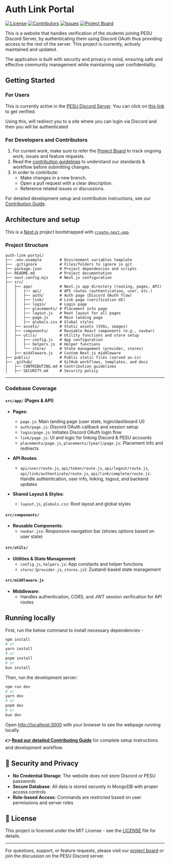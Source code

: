 # Auth Link Portal

[![License](https://img.shields.io/github/license/pesu-dev/auth-link-portal)](https://github.com/pesu-dev/auth-link-portal/blob/main/LICENSE)
[![Contributors](https://img.shields.io/github/contributors/pesu-dev/auth-link-portal)](https://github.com/pesu-dev/auth-link-portal/graphs/contributors)
[![Issues](https://img.shields.io/github/issues/pesu-dev/auth-link-portal)](https://github.com/pesu-dev/auth-link-portal/issues)
[![Project Board](https://img.shields.io/badge/project-board-blue)](https://github.com/orgs/pesu-dev/projects/4)

This is a website that handles verification of the students joining PESU Discord Server, by authenticating them using Discord OAuth thus providing access to the rest of the server. This project is currently, actively maintained and updated.

The application is built with security and privacy in mind, ensuring safe and effective community management while maintaining user confidentiality.


## Getting Started

### For Users

This is currently active in the [PESU Discord Server](https://discord.gg/eZ3uFs2). You can click on [this link](https://pesudiscord.netlify.app/link) to get verified.

Using this, will redirect you to a site where you can login via Discord and then you will be authenticated

### For Developers and Contributors

1. For current work, make sure to refer the [Project Board](https://github.com/orgs/pesu-dev/projects/4) to track ongoing work, issues and feature requests.
2. Read the [contribution guidelines](.github/CONTRIBUTING.md) to understand our standards & workflow before submitting changes.
3. In order to contribute:
   - Make changes in a new branch.
   - Open a pull request with a clear description.
   - Reference related issues or discussions.

For detailed development setup and contribution instructions, see our [Contribution Guide](.github/CONTRIBUTING.md).

## Architecture and setup


This is a [Next.js](https://nextjs.org) project bootstrapped with [`create-next-app`](https://github.com/vercel/next.js/tree/canary/packages/create-next-app).

### Project Structure

```
auth-link-portal/
├── .env.example        # Environment variables template
├── .gitignore          # Files/folders to ignore in git
├── package.json        # Project dependencies and scripts
├── README.md           # Project documentation
├── next.config.mjs     # Next.js configuration
├── src/
│   ├── app/            # Next.js app directory (routing, pages, API)
│   │   ├── api/        # API routes (authentication, user, etc.)
│   │   ├── auth/       # Auth page (Discord OAuth flow)
│   │   ├── link/       # Link page (verification UI)
│   │   ├── login/      # Login page
│   │   ├── placements/ # Placement info page
│   │   ├── layout.js   # Root layout for all pages
│   │   ├── page.js     # Main landing page
│   │   ├── globals.css # Global styles
│   ├── assets/         # Static assets (SVGs, images)
│   ├── components/     # Reusable React components (e.g., navbar)
│   ├── utils/          # Utility functions and store setup
│   │   ├── config.js   # App configuration
│   │   ├── helpers.js  # Helper functions
│   │   └── store/      # State management (provider, stores)
│   ├── middleware.js   # Custom Next.js middleware
├── public/             # Public static files (served as-is)
├── .github/            # GitHub workflows, templates, and docs
│   ├── CONTRIBUTING.md # Contribution guidelines
│   ├── SECURITY.md     # Security policy
```

---

### Codebase Coverage

#### `src/app/` (Pages & API)

- **Pages**:
  - `page.js`: Main landing page (user state, login/dashboard UI)
  - `auth/page.js`: Discord OAuth callback and session setup
  - `login/page.js`: Initiates Discord OAuth login flow
  - `link/page.js`: UI and logic for linking Discord & PESU accounts
  - `placements/page.js`, `placements/[year]/page.js`: Placement info and redirects

- **API Routes**:
  - `api/user/route.js`, `api/token/route.js`, `api/logout/route.js`, `api/link/authenticate/route.js`, `api/link/complete/route.js`:
    Handle authentication, user info, linking, logout, and backend updates

- **Shared Layout & Styles**:
  - `layout.js`, `globals.css`: Root layout and global styles

#### `src/components/`

- **Reusable Components**:
  - `navbar.jsx`: Responsive navigation bar (shows options based on user state)

#### `src/utils/`

- **Utilities & State Management**:
  - `config.js`, `helpers.js`: App constants and helper functions
  - `store/` (`provider.js`, `stores.js`): Zustand-based state management

#### `src/middleware.js`

- **Middleware**:
  - Handles authentication, CORS, and JWT session verification for API routes



## Running locally

First, run the below command to install necessary dependencies -


```bash
npm install
# or
yarn install
# or
pnpm install
# or
bun install
```

Then, run the development server:

```bash
npm run dev
# or
yarn dev
# or
pnpm dev
# or
bun dev
```

Open [http://localhost:3000](http://localhost:3000) with your browser to see the webpage running locally.



**👉 [Read our detailed Contributing Guide](.github/CONTRIBUTING.md)** for complete setup instructions and development workflow.

## 🔐 Security and Privacy

- **No Credential Storage**: The website does not store Discord or PESU passwords
- **Secure Database**: All data is stored securely in MongoDB with proper access controls
- **Role-based Access**: Commands are restricted based on user permissions and server roles

## 📄 License

This project is licensed under the MIT License - see the [LICENSE](LICENSE) file for details.

---

For questions, support, or feature requests, please visit our [project board](https://github.com/orgs/pesu-dev/projects/4) or join the discussion on the PESU Discord server.

